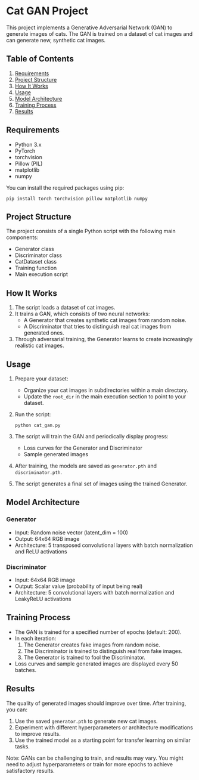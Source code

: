 # Cat GAN Project

This project implements a Generative Adversarial Network (GAN) to generate images of cats. The GAN is trained on a dataset of cat images and can generate new, synthetic cat images.

## Table of Contents

1. [Requirements](#requirements)
2. [Project Structure](#project-structure)
3. [How It Works](#how-it-works)
4. [Usage](#usage)
5. [Model Architecture](#model-architecture)
6. [Training Process](#training-process)
7. [Results](#results)

## Requirements

- Python 3.x
- PyTorch
- torchvision
- Pillow (PIL)
- matplotlib
- numpy

You can install the required packages using pip:

```
pip install torch torchvision pillow matplotlib numpy
```

## Project Structure

The project consists of a single Python script with the following main components:

- Generator class
- Discriminator class
- CatDataset class
- Training function
- Main execution script

## How It Works

1. The script loads a dataset of cat images.
2. It trains a GAN, which consists of two neural networks:
   - A Generator that creates synthetic cat images from random noise.
   - A Discriminator that tries to distinguish real cat images from generated ones.
3. Through adversarial training, the Generator learns to create increasingly realistic cat images.

## Usage

1. Prepare your dataset:
   - Organize your cat images in subdirectories within a main directory.
   - Update the `root_dir` in the main execution section to point to your dataset.

2. Run the script:
   ```
   python cat_gan.py
   ```

3. The script will train the GAN and periodically display progress:
   - Loss curves for the Generator and Discriminator
   - Sample generated images

4. After training, the models are saved as `generator.pth` and `discriminator.pth`.

5. The script generates a final set of images using the trained Generator.

## Model Architecture

### Generator
- Input: Random noise vector (latent_dim = 100)
- Output: 64x64 RGB image
- Architecture: 5 transposed convolutional layers with batch normalization and ReLU activations

### Discriminator
- Input: 64x64 RGB image
- Output: Scalar value (probability of input being real)
- Architecture: 5 convolutional layers with batch normalization and LeakyReLU activations

## Training Process

- The GAN is trained for a specified number of epochs (default: 200).
- In each iteration:
  1. The Generator creates fake images from random noise.
  2. The Discriminator is trained to distinguish real from fake images.
  3. The Generator is trained to fool the Discriminator.
- Loss curves and sample generated images are displayed every 50 batches.

## Results

The quality of generated images should improve over time. After training, you can:

1. Use the saved `generator.pth` to generate new cat images.
2. Experiment with different hyperparameters or architecture modifications to improve results.
3. Use the trained model as a starting point for transfer learning on similar tasks.

Note: GANs can be challenging to train, and results may vary. You might need to adjust hyperparameters or train for more epochs to achieve satisfactory results.
